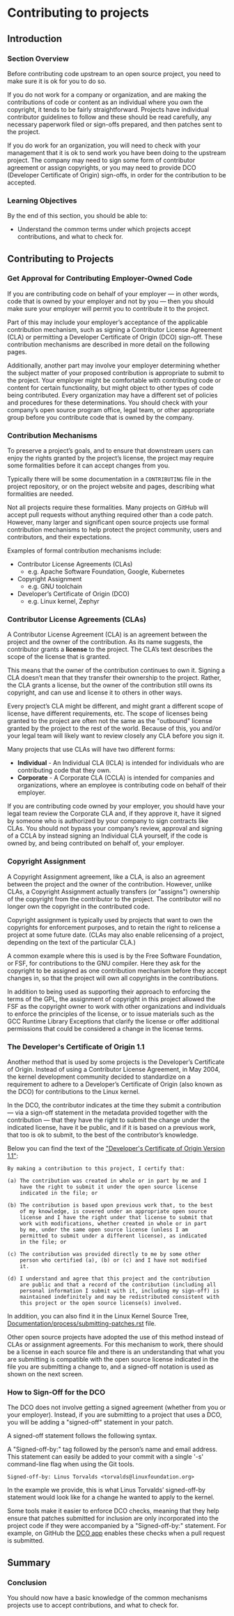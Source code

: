 # Contributing to projects

## Introduction

### Section Overview

Before contributing code upstream to an open source project, you need to make sure it is ok for you to do so.

If you do not work for a company or organization, and are making the contributions of code or content as an individual where you own the copyright, it tends to be fairly straightforward. Projects have individual contributor guidelines to follow and these should be read carefully, any necessary paperwork filed or sign-offs prepared, and then patches sent to the project.

If you do work for an organization, you will need to check with your management that it is ok to send work you have been doing to the upstream project. The company may need to sign some form of contributor agreement or assign copyrights, or you may need to provide DCO (Developer Certificate of Origin) sign-offs, in order for the contribution to be accepted.

### Learning Objectives

By the end of this section, you should be able to:

* Understand the common terms under which projects accept contributions, and what to check for.

## Contributing to Projects

### Get Approval for Contributing Employer-Owned Code

If you are contributing code on behalf of your employer — in other words, code that is owned by your employer and not by you — then you should make sure your employer will permit you to contribute it to the project.

Part of this may include your employer’s acceptance of the applicable contribution mechanism, such as signing a Contributor License Agreement (CLA) or permitting a Developer Certificate of Origin (DCO) sign-off. These contribution mechanisms are described in more detail on the following pages.

Additionally, another part may involve your employer determining whether the subject matter of your proposed contribution is appropriate to submit to the project. Your employer might be comfortable with contributing code or content for certain functionality, but might object to other types of code being contributed. Every organization may have a different set of policies and procedures for these determinations. You should check with your company’s open source program office, legal team, or other appropriate group before you contribute code that is owned by the company.

### Contribution Mechanisms

To preserve a project’s goals, and to ensure that downstream users can enjoy the rights granted by the project’s license, the project may require some formalities before it can accept changes from you.

Typically there will be some documentation in a `CONTRIBUTING` file in the project repository, or on the project website and pages, describing what formalities are needed.

Not all projects require these formalities. Many projects on GitHub will accept pull requests without anything required other than a code patch. However, many larger and significant open source projects use formal contribution mechanisms to help protect the project community, users and contributors, and their expectations.

Examples of formal contribution mechanisms include:

* Contributor License Agreements (CLAs)
  * e.g. Apache Software Foundation, Google, Kubernetes
* Copyright Assignment
  * e.g. GNU toolchain
* Developer’s Certificate of Origin (DCO)
  * e.g. Linux kernel, Zephyr

### Contributor License Agreements (CLAs)

A Contributor License Agreement (CLA) is an agreement between the project and the owner of the contribution. As its name suggests, the contributor grants a **license** to the project. The CLA’s text describes the scope of the license that is granted.

This means that the owner of the contribution continues to own it. Signing a CLA doesn’t mean that they transfer their ownership to the project. Rather, the CLA grants a license, but the owner of the contribution still owns its copyright, and can use and license it to others in other ways.

Every project’s CLA might be different, and might grant a different scope of license, have different requirements, etc. The scope of licenses being granted to the project are often not the same as the "outbound" license granted by the project to the rest of the world. Because of this, you and/or your legal team will likely want to review closely any CLA before you sign it.

Many projects that use CLAs will have two different forms:

* **Individual** - An Individual CLA (ICLA) is intended for individuals who are contributing code that they own.
* **Corporate** - A Corporate CLA (CCLA) is intended for companies and organizations, where an employee is contributing code on behalf of their employer.

If you are contributing code owned by your employer, you should have your legal team review the Corporate CLA and, if they approve it, have it signed by someone who is authorized by your company to sign contracts like CLAs. You should not bypass your company’s review, approval and signing of a CCLA by instead signing an Individual CLA yourself, if the code is owned by, and being contributed on behalf of, your employer.

### Copyright Assignment

A Copyright Assignment agreement, like a CLA, is also an agreement between the project and the owner of the contribution. However, unlike CLAs, a Copyright Assignment actually transfers (or "assigns") ownership of the copyright from the contributor to the project. The contributor will no longer own the copyright in the contributed code.

Copyright assignment is typically used by projects that want to own the copyrights for enforcement purposes, and to retain the right to relicense a project at some future date. (CLAs may also enable relicensing of a project, depending on the text of the particular CLA.)

A common example where this is used is by the Free Software Foundation, or FSF, for contributions to the GNU compiler. Here they ask for the copyright to be assigned as one contribution mechanism before they accept changes in, so that the project will own all copyrights in the contributions.

In addition to being used as supporting their approach to enforcing the terms of the GPL, the assignment of copyright in this project allowed the FSF as the copyright owner to work with other organizations and individuals to enforce the principles of the license, or to issue materials such as the GCC Runtime Library Exceptions that clarify the license or offer additional permissions that could be considered a change in the license terms.

### The Developer's Certificate of Origin 1.1

Another method that is used by some projects is the Developer’s Certificate of Origin. Instead of using a Contributor License Agreement, in May 2004, the kernel development community decided to standardize on a requirement to adhere to a Developer’s Certificate of Origin (also known as the DCO) for contributions to the Linux kernel.

In the DCO, the contributor indicates at the time they submit a contribution — via a sign-off statement in the metadata provided together with the contribution — that they have the right to submit the change under the indicated license, have it be public, and if it is based on a previous work, that too is ok to submit, to the best of the contributor’s knowledge.

Below you can find the text of the ["Developer's Certificate of Origin Version 1.1"](https://www.developercertificate.org/):

```plaintext
By making a contribution to this project, I certify that:

(a) The contribution was created in whole or in part by me and I
    have the right to submit it under the open source license
    indicated in the file; or

(b) The contribution is based upon previous work that, to the best
    of my knowledge, is covered under an appropriate open source
    license and I have the right under that license to submit that
    work with modifications, whether created in whole or in part
    by me, under the same open source license (unless I am
    permitted to submit under a different license), as indicated
    in the file; or

(c) The contribution was provided directly to me by some other
    person who certified (a), (b) or (c) and I have not modified
    it.

(d) I understand and agree that this project and the contribution
    are public and that a record of the contribution (including all
    personal information I submit with it, including my sign-off) is
    maintained indefinitely and may be redistributed consistent with
    this project or the open source license(s) involved.
```

In addition, you can also find it in the Linux Kernel Source Tree, [Documentation/process/submitting-patches.rst](https://git.kernel.org/pub/scm/linux/kernel/git/torvalds/linux.git/tree/Documentation/process/submitting-patches.rst) file.

Other open source projects have adopted the use of this method instead of CLAs or assignment agreements. For this mechanism to work, there should be a license in each source file and there is an understanding that what you are submitting is compatible with the open source license indicated in the file you are submitting a change to, and a signed-off notation is used as shown on the next screen.

### How to Sign-Off for the DCO

The DCO does not involve getting a signed agreement (whether from you or your employer). Instead, if you are submitting to a project that uses a DCO, you will be adding a "signed-off" statement in your patch.

A signed-off statement follows the following syntax.

A "Signed-off-by:" tag followed by the person’s name and email address. This statement can easily be added to your commit with a single '-s' command-line flag when using the Git tools.

```plaintext
Signed-off-by: Linus Torvalds <torvalds@linuxfoundation.org>
```

In the example we provide, this is what Linus Torvalds’ signed-off-by statement would look like for a change he wanted to apply to the kernel.

Some tools make it easier to enforce DCO checks, meaning that they help ensure that patches submitted for inclusion are only incorporated into the project code if they were accompanied by a "Signed-off-by:" statement. For example, on GitHub the [DCO app](https://github.com/apps/dco) enables these checks when a pull request is submitted.

## Summary

### Conclusion

You should now have a basic knowledge of the common mechanisms projects use to accept contributions, and what to check for.
